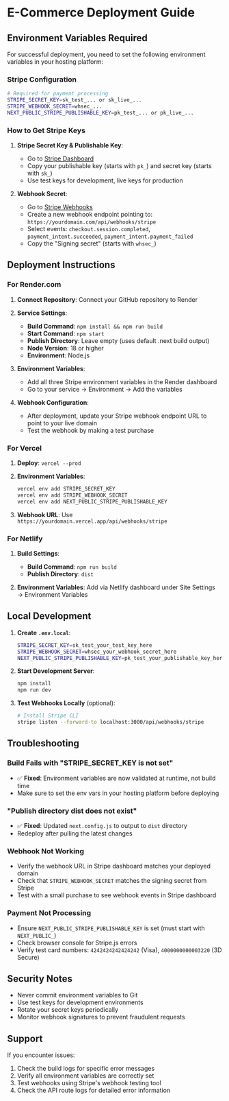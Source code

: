 # E-Commerce Deployment Guide

## Environment Variables Required

For successful deployment, you need to set the following environment variables in your hosting platform:

### Stripe Configuration

```bash
# Required for payment processing
STRIPE_SECRET_KEY=sk_test_... or sk_live_...
STRIPE_WEBHOOK_SECRET=whsec_...
NEXT_PUBLIC_STRIPE_PUBLISHABLE_KEY=pk_test_... or pk_live_...
```

### How to Get Stripe Keys

1. **Stripe Secret Key & Publishable Key**:
   - Go to [Stripe Dashboard](https://dashboard.stripe.com/apikeys)
   - Copy your publishable key (starts with `pk_`) and secret key (starts with `sk_`)
   - Use test keys for development, live keys for production

2. **Webhook Secret**:
   - Go to [Stripe Webhooks](https://dashboard.stripe.com/webhooks)
   - Create a new webhook endpoint pointing to: `https://yourdomain.com/api/webhooks/stripe`
   - Select events: `checkout.session.completed`, `payment_intent.succeeded`, `payment_intent.payment_failed`
   - Copy the "Signing secret" (starts with `whsec_`)

## Deployment Instructions

### For Render.com

1. **Connect Repository**: Connect your GitHub repository to Render

2. **Service Settings**:
   - **Build Command**: `npm install && npm run build`
   - **Start Command**: `npm start`
   - **Publish Directory**: Leave empty (uses default .next build output)
   - **Node Version**: 18 or higher
   - **Environment**: Node.js

3. **Environment Variables**:
   - Add all three Stripe environment variables in the Render dashboard
   - Go to your service → Environment → Add the variables

4. **Webhook Configuration**:
   - After deployment, update your Stripe webhook endpoint URL to point to your live domain
   - Test the webhook by making a test purchase

### For Vercel

1. **Deploy**: `vercel --prod`

2. **Environment Variables**:

   ```bash
   vercel env add STRIPE_SECRET_KEY
   vercel env add STRIPE_WEBHOOK_SECRET
   vercel env add NEXT_PUBLIC_STRIPE_PUBLISHABLE_KEY
   ```

3. **Webhook URL**: Use `https://yourdomain.vercel.app/api/webhooks/stripe`

### For Netlify

1. **Build Settings**:
   - **Build Command**: `npm run build`
   - **Publish Directory**: `dist`

2. **Environment Variables**: Add via Netlify dashboard under Site Settings → Environment Variables

## Local Development

1. **Create `.env.local`**:

   ```bash
   STRIPE_SECRET_KEY=sk_test_your_test_key_here
   STRIPE_WEBHOOK_SECRET=whsec_your_webhook_secret_here
   NEXT_PUBLIC_STRIPE_PUBLISHABLE_KEY=pk_test_your_publishable_key_here
   ```

2. **Start Development Server**:

   ```bash
   npm install
   npm run dev
   ```

3. **Test Webhooks Locally** (optional):
   ```bash
   # Install Stripe CLI
   stripe listen --forward-to localhost:3000/api/webhooks/stripe
   ```

## Troubleshooting

### Build Fails with "STRIPE_SECRET_KEY is not set"

- ✅ **Fixed**: Environment variables are now validated at runtime, not build time
- Make sure to set the env vars in your hosting platform before deploying

### "Publish directory dist does not exist"

- ✅ **Fixed**: Updated `next.config.js` to output to `dist` directory
- Redeploy after pulling the latest changes

### Webhook Not Working

- Verify the webhook URL in Stripe dashboard matches your deployed domain
- Check that `STRIPE_WEBHOOK_SECRET` matches the signing secret from Stripe
- Test with a small purchase to see webhook events in Stripe dashboard

### Payment Not Processing

- Ensure `NEXT_PUBLIC_STRIPE_PUBLISHABLE_KEY` is set (must start with `NEXT_PUBLIC_`)
- Check browser console for Stripe.js errors
- Verify test card numbers: `4242424242424242` (Visa), `4000000000003220` (3D Secure)

## Security Notes

- Never commit environment variables to Git
- Use test keys for development environments
- Rotate your secret keys periodically
- Monitor webhook signatures to prevent fraudulent requests

## Support

If you encounter issues:

1. Check the build logs for specific error messages
2. Verify all environment variables are correctly set
3. Test webhooks using Stripe's webhook testing tool
4. Check the API route logs for detailed error information

